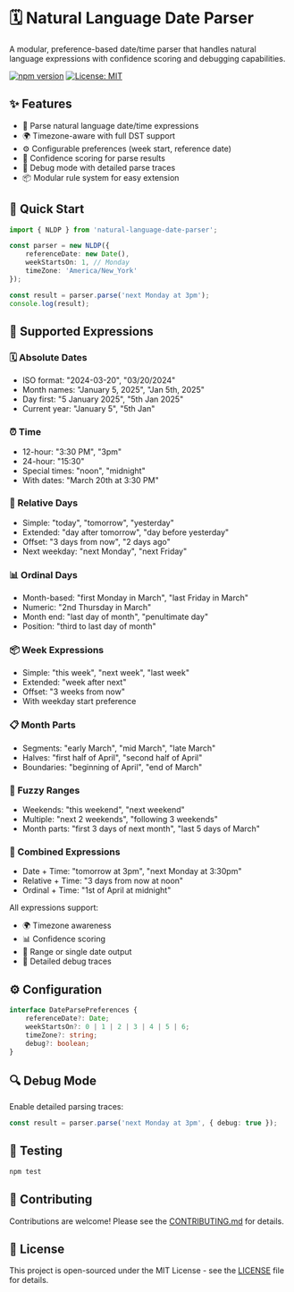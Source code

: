# 🗓 Natural Language Date Parser

A modular, preference-based date/time parser that handles natural language expressions with confidence scoring and debugging capabilities.

[![npm version](https://img.shields.io/npm/v/natural-language-date-parser.svg)](https://www.npmjs.com/package/natural-language-date-parser)
[![License: MIT](https://img.shields.io/badge/License-MIT-yellow.svg)](https://opensource.org/licenses/MIT)

## ✨ Features

- 📝 Parse natural language date/time expressions
- 🌍 Timezone-aware with full DST support
- ⚙️ Configurable preferences (week start, reference date)
- 🎯 Confidence scoring for parse results
- 🐛 Debug mode with detailed parse traces
- 📦 Modular rule system for easy extension

## 🚀 Quick Start

```typescript
import { NLDP } from 'natural-language-date-parser';

const parser = new NLDP({
    referenceDate: new Date(),
    weekStartsOn: 1, // Monday
    timeZone: 'America/New_York'
});

const result = parser.parse('next Monday at 3pm');
console.log(result);
```

## 📖 Supported Expressions

### 🗓 Absolute Dates
- ISO format: "2024-03-20", "03/20/2024"
- Month names: "January 5, 2025", "Jan 5th, 2025"
- Day first: "5 January 2025", "5th Jan 2025"
- Current year: "January 5", "5th Jan"

### ⏰ Time
- 12-hour: "3:30 PM", "3pm"
- 24-hour: "15:30"
- Special times: "noon", "midnight"
- With dates: "March 20th at 3:30 PM"

### 📅 Relative Days
- Simple: "today", "tomorrow", "yesterday"
- Extended: "day after tomorrow", "day before yesterday"
- Offset: "3 days from now", "2 days ago"
- Next weekday: "next Monday", "next Friday"

### 📊 Ordinal Days
- Month-based: "first Monday in March", "last Friday in March"
- Numeric: "2nd Thursday in March"
- Month end: "last day of month", "penultimate day"
- Position: "third to last day of month"

### 📦 Week Expressions
- Simple: "this week", "next week", "last week"
- Extended: "week after next"
- Offset: "3 weeks from now"
- With weekday start preference

### 📋 Month Parts
- Segments: "early March", "mid March", "late March"
- Halves: "first half of April", "second half of April"
- Boundaries: "beginning of April", "end of March"

### 🎯 Fuzzy Ranges
- Weekends: "this weekend", "next weekend"
- Multiple: "next 2 weekends", "following 3 weekends"
- Month parts: "first 3 days of next month", "last 5 days of March"

### 🔄 Combined Expressions
- Date + Time: "tomorrow at 3pm", "next Monday at 3:30pm"
- Relative + Time: "3 days from now at noon"
- Ordinal + Time: "1st of April at midnight"

All expressions support:
- 🌍 Timezone awareness
- 📊 Confidence scoring
- 🎯 Range or single date output
- 🐛 Detailed debug traces

## ⚙️ Configuration

```typescript
interface DateParsePreferences {
    referenceDate?: Date;
    weekStartsOn?: 0 | 1 | 2 | 3 | 4 | 5 | 6;
    timeZone?: string;
    debug?: boolean;
}
```

## 🔍 Debug Mode

Enable detailed parsing traces:

```typescript
const result = parser.parse('next Monday at 3pm', { debug: true });
```

## 🧪 Testing

```bash
npm test
```

## 🤝 Contributing

Contributions are welcome! Please see the [CONTRIBUTING.md](CONTRIBUTING.md) for details.

## 📝 License

This project is open-sourced under the MIT License - see the [LICENSE](LICENSE) file for details.
